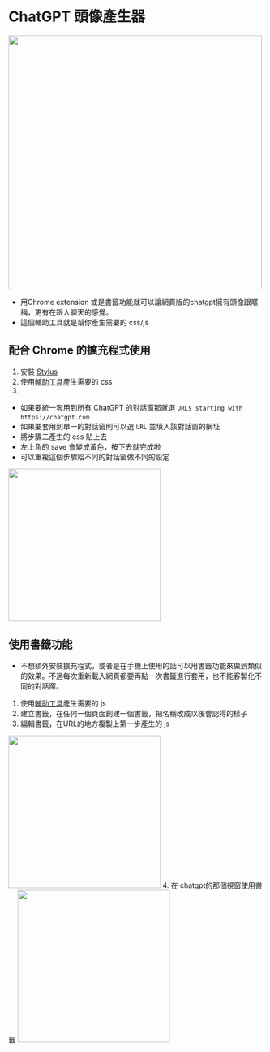 # ChatGPT 頭像產生器


<img src="https://i.imgur.com/h77CbHt.png" width="500"/>

- 用Chrome extension 或是書籤功能就可以讓網頁版的chatgpt擁有頭像跟暱稱，更有在跟人聊天的感覺。
- 這個輔助工具就是幫你產生需要的 css/js

## 配合 Chrome 的擴充程式使用
1. 安裝 [Stylus](https://chromewebstore.google.com/detail/clngdbkpkpeebahjckkjfobafhncgmne?utm_source=item-share-cb)
2. 使用[輔助工具](https://cameronmi.github.io/avatar-gen/)產生需要的 css
3. 
- 如果要統一套用到所有 ChatGPT 的對話窗那就選 `URLs starting with` `https://chatgpt.com`
- 如果要套用到單一的對話窗則可以選 `URL` 並填入該對話窗的網址
- 將步驟二產生的 css 貼上去
- 左上角的 save 會變成黃色，按下去就完成啦
- 可以重複這個步驟給不同的對話窗做不同的設定
<img src="https://i.imgur.com/MWj1f9Y.png" width="300" />

## 使用書籤功能
- 不想額外安裝擴充程式，或者是在手機上使用的話可以用書籤功能來做到類似的效果。不過每次重新載入網頁都要再點一次書籤進行套用，也不能客製化不同的對話窗。
1. 使用[輔助工具](https://cameronmi.github.io/avatar-gen/)產生需要的 js
2. 建立書籤，在任何一個頁面創建一個書籤，把名稱改成以後會認得的樣子
3. 編輯書籤，在URL的地方複製上第一步產生的 js
<img src="https://i.imgur.com/Aio01Bf.png" width="300" />
4. 在 chatgpt的那個視窗使用書籤
   
<img src="https://i.imgur.com/bynrqOT.jpeg" width="300" />
